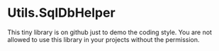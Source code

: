 # Utils.SqlDbHelper

This tiny library is on github just to demo the coding style. You are not allowed to use this library in your projects without the permission.
